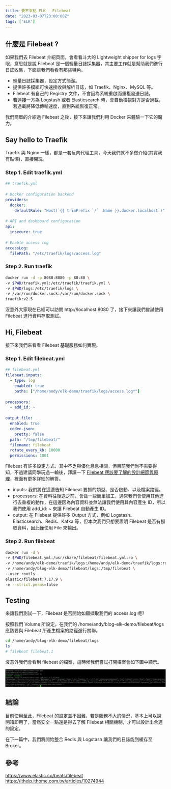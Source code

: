 ```yaml
---
title: 要不來點 ELK - Filebeat
date: "2023-03-07T23:00:00Z"
tags: ['ELK']
---
```


## 什麼是 Filebeat ?
如果我們去 Filebeat 介紹頁面，會看看斗大的 Lightweight shipper for logs 字眼，意思就是說 Filebeat 是一個輕量日誌採集器，其主要工作就是幫助我們進行日誌收集，下面讓我們看看有那些特色。

* 輕量日誌採集器，設定方式簡潔。
* 提供許多模組可快速接收與解析日誌，如 Traefik、Nginx、MySQL 等。
* Filebeat 有自己的 Registry 文件，不會因為系統重啟而重複發送日誌。
* 若連接一方為 Logstash 或者 Elasticsearch 時，會自動檢視對方是否過載，若過載將降低傳輸速度，直到系統恢復正常。

我們簡單的介紹過 Filebeat 之後，接下來讓我們利用 Docker 來體驗一下它的魔力。

## Say hello to Traefik
Traefik 與 Nginx 一樣，都是一套反向代理工具，今天我們就不多做介紹(其實我有點懶)，直接開玩。

### Step 1. Edit traefik.yml
```yaml
## traefik.yml

# Docker configuration backend
providers:
  docker:
    defaultRule: "Host(`{{ trimPrefix `/` .Name }}.docker.localhost`)"

# API and dashboard configuration
api:
  insecure: true

# Enable access log
accessLog:
  filePath: "/etc/traefik/logs/access.log"
```

### Step 2. Run traefik
```bash
docker run -d -p 8080:8080 -p 80:80 \
-v $PWD/traefik.yml:/etc/traefik/traefik.yml \
-v $PWD/logs:/etc/traefik/logs \
-v /var/run/docker.sock:/var/run/docker.sock \
traefik:v2.5
```

沒意外大家現在已經可以訪問 http://localhost:8080 了，接下來讓我們嘗試使用 Filebeat 進行資料存取測試。

## Hi, Filebeat
接下來我們來看看 Filebeat 基礎服務如何實現。

### Step 1. Edit filebeat.yml
```yaml
## filebeat.yml
filebeat.inputs:
  - type: log
    enabled: true
    paths: ["/home/andy/elk-demo/traefik/logs/access.log*"]

processors:
  - add_id: ~

output.file:
  enabled: true
  codec.json:
    pretty: false
  path: "/tmp/filebeat/"
  filename: filebeat
  rotate_every_kb: 10000
  permissions: 1001
```

Filebeat 有許多設定方式，其中不乏與優化息息相關，但目前我們尚不需要得知，不過建議同學玩過一輪後，拜讀一下 [Filebeat 應該要了解的設計細節與原理](https://ithelp.ithome.com.tw/articles/10274944)，裡面有更多詳細的解答。

* inputs: 我們將在這邊告知 Filebeat 要抓的類型、是否啟動、以及檔案路徑。
* processors: 在資料往後送之前，會做一些簡單加工，通常我們會使用其他進行去重複的動作，在這邊因為內容資料並無法讓我們使用其內容產生 ID，所以我們使用 add_id: ~ 來讓 Filebeat 自動產生 ID。
* output: 在 Filebeat 提供許多 Output 方式，例如 Logstash、Elasticsearch、Redis、Kafka 等，但本次我們只想要證明 Filebeat 是否有撈取資料，因此僅使用 File 來輸出。

### Step 2. Run filebeat
```bash
docker run -d \
-v $PWD/filebeat.yml:/usr/share/filebeat/filebeat.yml:ro \
-v /home/andy/elk-demo/traefik/logs:/home/andy/elk-demo/traefik/logs:ro \
-v /home/andy/blog-elk-demo/filebeat/logs:/tmp/filebeat \
--user rootls
elastic/filebeat:7.17.9 \
-e --strict.perms=false
```

## Testing
來讓我們測試一下，Filebeat 是否開始如願擷取我們的 access.log 呢?

按照我們 Volume 所設定，在我們的 /home/andy/blog-elk-demo/filebeat/logs 應該要與 Filebeat 所產生檔案的路徑進行關聯。

```bash
cd /home/andy/blog-elk-demo/filebeat/logs
ls
# filebeat filebeat.1
```

沒意外我們會看到 filebeat 的檔案，這時候我們嘗試打開檔案會如下圖中顯示。

![filebeat_ans_01](./filebeat_ans_01.png)

## 結論
目前使用至此，Filebeat 的設定並不困難，若是服務不大的情況，基本上可以說開箱即用了，當然安全一點還是得去了解 Filebeat 相關機制，才可以設計出合適的設定。

在下一篇中，我們將開始整合 Redis 與 Logstash 讓我們的日誌能到緩存至 Broker。

## 參考
https://www.elastic.co/beats/filebeat</br>
https://ithelp.ithome.com.tw/articles/10274944